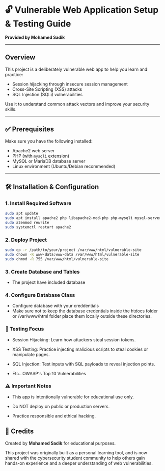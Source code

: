 # 🔓 Vulnerable Web Application Setup & Testing Guide

**Provided by Mohamed Sadik**

---

## Overview

This project is a deliberately vulnerable web app to help you learn and practice:

- Session hijacking through insecure session management  
- Cross-Site Scripting (XSS) attacks  
- SQL Injection (SQLi) vulnerabilities  

Use it to understand common attack vectors and improve your security skills.

---

## ✅ Prerequisites

Make sure you have the following installed:

- Apache2 web server  
- PHP (with `mysqli` extension)  
- MySQL or MariaDB database server  
- Linux environment (Ubuntu/Debian recommended)  

---

## 🛠️ Installation & Configuration

### 1. Install Required Software

```bash
sudo apt update
sudo apt install apache2 php libapache2-mod-php php-mysqli mysql-server -y
sudo a2enmod rewrite
sudo systemctl restart apache2
```
### 2. Deploy Project

```bash
sudo cp -r /path/to/your/project /var/www/html/vulnerable-site
sudo chown -R www-data:www-data /var/www/html/vulnerable-site
sudo chmod -R 755 /var/www/html/vulnerable-site
```
### 3. Create Database and Tables
- The project have included database
### 4. Configure Database Class
- Configure database with your creddentials
- Make sure not to keep the database credentials inside the htdocs folder or /var/www/html folder place them locally outside these directories.
### 🎯 Testing Focus
- Session Hijacking: Learn how attackers steal session tokens.

- XSS Testing: Practice injecting malicious scripts to steal cookies or manipulate pages.

- SQL Injection: Test inputs with SQL payloads to reveal injection points.

- Etc...OWASP's Top 10 Vulnerabilities

### ⚠️ Important Notes
- This app is intentionally vulnerable for educational use only.

- Do NOT deploy on public or production servers.

- Practice responsible and ethical hacking.
## 🙏 Credits

Created by **Mohamed Sadik** for educational purposes.

This project was originally built as a personal learning tool, and is now shared with the cybersecurity student community to help others gain hands-on experience and a deeper understanding of web vulnerabilities.
